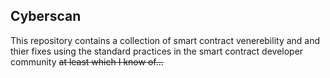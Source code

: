 ## Cyberscan
This repository contains a collection of smart contract venerebility and and thier fixes using the standard practices in the smart contract developer community ~~at least which I know of...~~